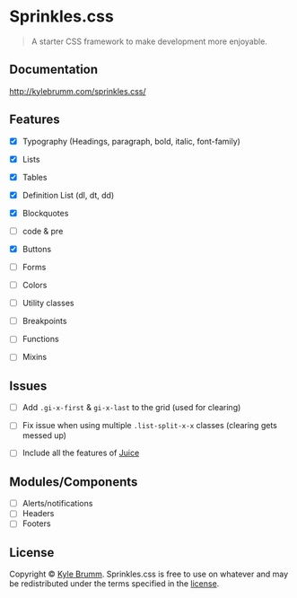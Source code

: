 # Sprinkles.css

> A starter CSS framework to make development more enjoyable.


## Documentation

http://kylebrumm.com/sprinkles.css/


## Features

- [x] Typography (Headings, paragraph, bold, italic, font-family)
- [x] Lists
- [x] Tables
- [x] Definition List (dl, dt, dd)
- [x] Blockquotes
- [ ] code & pre
- [x] Buttons
- [ ] Forms
- [ ] Colors
- [ ] Utility classes
- [ ] Breakpoints
- [ ] Functions
- [ ] Mixins


## Issues

- [ ] Add `.gi-x-first` & `gi-x-last` to the grid (used for clearing)
- [ ] Fix issue when using multiple `.list-split-x-x` classes (clearing gets messed up)
- [ ] Include all the features of [Juice](https://github.com/kjbrum/juice)


## Modules/Components

- [ ] Alerts/notifications
- [ ] Headers
- [ ] Footers

## License

Copyright © [Kyle Brumm](http://kylebrumm.com). Sprinkles.css is free to use on whatever and may be redistributed under the terms specified in the [license](LICENSE.md).
